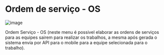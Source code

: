 # Ordem de serviço - OS

![image](https://github.com/user-attachments/assets/fab2b988-7614-415d-a3eb-ea599dac3df4)

Ordem Serviço - OS (neste menu é possivel elaborar as ordens de serviços para as equipes sairem para realizar os trabalhos, a mesma após gerada o sistema envia por API para o mobile para a equipe selecionada para o trabalho).
